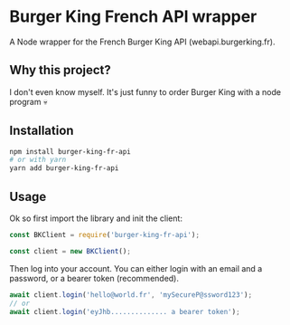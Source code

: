 # Burger King French API wrapper

A Node wrapper for the French Burger King API (webapi.burgerking.fr).

## Why this project?

I don't even know myself. It's just funny to order Burger King with a node program 💀

## Installation

```bash
npm install burger-king-fr-api
# or with yarn
yarn add burger-king-fr-api
```

## Usage

Ok so first import the library and init the client:

```js
const BKClient = require('burger-king-fr-api');

const client = new BKClient();
```

Then log into your account. You can either login with an email and a password, or a bearer token (recommended).

```js
await client.login('hello@world.fr', 'mySecureP@ssword123');
// or
await client.login('eyJhb.............. a bearer token');
```